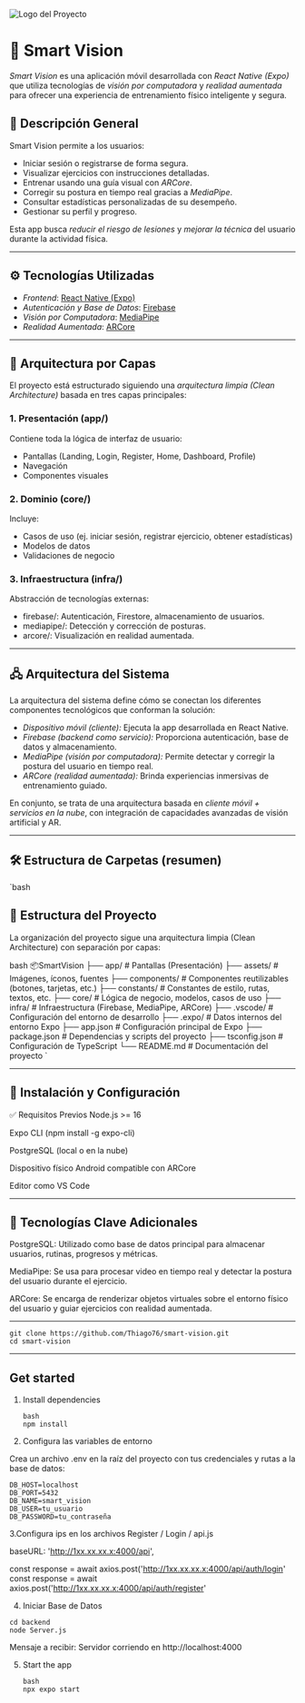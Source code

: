 ![Logo del Proyecto](file:///C:/Users/USUARIO/Pictures/Screenshots/logo.jpg)


# 🧠 Smart Vision

*Smart Vision* es una aplicación móvil desarrollada con *React Native (Expo)* que utiliza tecnologías de *visión por computadora* y *realidad aumentada* para ofrecer una experiencia de entrenamiento físico inteligente y segura.

## 🚀 Descripción General

Smart Vision permite a los usuarios:

- Iniciar sesión o registrarse de forma segura.
- Visualizar ejercicios con instrucciones detalladas.
- Entrenar usando una guía visual con *ARCore*.
- Corregir su postura en tiempo real gracias a *MediaPipe*.
- Consultar estadísticas personalizadas de su desempeño.
- Gestionar su perfil y progreso.

Esta app busca *reducir el riesgo de lesiones* y *mejorar la técnica* del usuario durante la actividad física.

---

## ⚙ Tecnologías Utilizadas

- *Frontend*: [React Native (Expo)](https://expo.dev/)
- *Autenticación y Base de Datos*: [Firebase](https://firebase.google.com/)
- *Visión por Computadora*: [MediaPipe](https://mediapipe.dev/)
- *Realidad Aumentada*: [ARCore](https://developers.google.com/ar)

---

## 🧱 Arquitectura por Capas

El proyecto está estructurado siguiendo una *arquitectura limpia (Clean Architecture)* basada en tres capas principales:

### 1. **Presentación (app/)**

Contiene toda la lógica de interfaz de usuario:

- Pantallas (Landing, Login, Register, Home, Dashboard, Profile)
- Navegación
- Componentes visuales

### 2. **Dominio (core/)**

Incluye:

- Casos de uso (ej. iniciar sesión, registrar ejercicio, obtener estadísticas)
- Modelos de datos
- Validaciones de negocio

### 3. **Infraestructura (infra/)**

Abstracción de tecnologías externas:

- firebase/: Autenticación, Firestore, almacenamiento de usuarios.
- mediapipe/: Detección y corrección de posturas.
- arcore/: Visualización en realidad aumentada.

---

## 🖧 Arquitectura del Sistema

La arquitectura del sistema define cómo se conectan los diferentes componentes tecnológicos que conforman la solución:

- *Dispositivo móvil (cliente):* Ejecuta la app desarrollada en React Native.
- *Firebase (backend como servicio):* Proporciona autenticación, base de datos y almacenamiento.
- *MediaPipe (visión por computadora):* Permite detectar y corregir la postura del usuario en tiempo real.
- *ARCore (realidad aumentada):* Brinda experiencias inmersivas de entrenamiento guiado.

En conjunto, se trata de una arquitectura basada en *cliente móvil + servicios en la nube*, con integración de capacidades avanzadas de visión artificial y AR.

---

## 🛠 Estructura de Carpetas (resumen)

`bash
## 📁 Estructura del Proyecto

La organización del proyecto sigue una arquitectura limpia (Clean Architecture) con separación por capas:

bash
📦SmartVision
├── app/             # Pantallas (Presentación)
├── assets/          # Imágenes, íconos, fuentes
├── components/      # Componentes reutilizables (botones, tarjetas, etc.)
├── constants/       # Constantes de estilo, rutas, textos, etc.
├── core/            # Lógica de negocio, modelos, casos de uso
├── infra/           # Infraestructura (Firebase, MediaPipe, ARCore)
├── .vscode/         # Configuración del entorno de desarrollo
├── .expo/           # Datos internos del entorno Expo
├── app.json         # Configuración principal de Expo
├── package.json     # Dependencias y scripts del proyecto
├── tsconfig.json    # Configuración de TypeScript
└── README.md        # Documentación del proyecto
`

---

## 🧰 Instalación y Configuración
✅ Requisitos Previos
Node.js >= 16

Expo CLI (npm install -g expo-cli)

PostgreSQL (local o en la nube)

Dispositivo físico Android compatible con ARCore

Editor como VS Code

---

## 🧠 Tecnologías Clave Adicionales
PostgreSQL: Utilizado como base de datos principal para almacenar usuarios, rutinas, progresos y métricas.

MediaPipe: Se usa para procesar video en tiempo real y detectar la postura del usuario durante el ejercicio.

ARCore: Se encarga de renderizar objetos virtuales sobre el entorno físico del usuario y guiar ejercicios con realidad aumentada.

---
```
git clone https://github.com/Thiago76/smart-vision.git
cd smart-vision
```
---

## Get started

1. Install dependencies
   
   ```
   bash
   npm install
   ```

3. Configura las variables de entorno

Crea un archivo .env en la raíz del proyecto con tus credenciales y rutas a la base de datos:

```
DB_HOST=localhost
DB_PORT=5432
DB_NAME=smart_vision
DB_USER=tu_usuario
DB_PASSWORD=tu_contraseña
```

3.Configura ips en los archivos Register / Login / api.js

baseURL: 'http://1xx.xx.xx.x:4000/api',

const response = await axios.post('http://1xx.xx.xx.x:4000/api/auth/login'
const response = await axios.post('http://1xx.xx.xx.x:4000/api/auth/register'

4. Iniciar Base de Datos

```
cd backend
node Server.js
```

Mensaje a recibir: Servidor corriendo en http://localhost:4000

5. Start the app
   ```
   bash
   npx expo start
   ```
